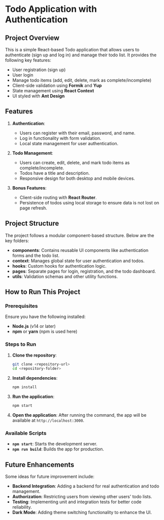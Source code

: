 # Todo Application with Authentication

## Project Overview
This is a simple React-based Todo application that allows users to authenticate (sign up and log in) and manage their todo list. It provides the following key features:
- User registration (sign up)
- User login
- Manage todo items (add, edit, delete, mark as complete/incomplete)
- Client-side validation using **Formik** and **Yup**
- State management using **React Context**
- UI styled with **Ant Design**

## Features
1. **Authentication**:  
   - Users can register with their email, password, and name.
   - Log in functionality with form validation.
   - Local state management for user authentication.

2. **Todo Management**:  
   - Users can create, edit, delete, and mark todo items as complete/incomplete.
   - Todos have a title and description.
   - Responsive design for both desktop and mobile devices.

3. **Bonus Features**:  
   - Client-side routing with **React Router**.
   - Persistence of todos using local storage to ensure data is not lost on page refresh.

## Project Structure
The project follows a modular component-based structure. Below are the key folders:
- **components**: Contains reusable UI components like authentication forms and the todo list.
- **context**: Manages global state for user authentication and todos.
- **hooks**: Custom hooks for authentication logic.
- **pages**: Separate pages for login, registration, and the todo dashboard.
- **utils**: Validation schemas and other utility functions.

## How to Run This Project

### Prerequisites
Ensure you have the following installed:
- **Node.js** (v14 or later)
- **npm** or **yarn** (npm is used here)

### Steps to Run

1. **Clone the repository**:
   ```bash
   git clone <repository-url>
   cd <repository-folder>
   ```

2. **Install dependencies**:
   ```bash
   npm install
   ```

3. **Run the application**:
   ```bash
   npm start
   ```

4. **Open the application**:
   After running the command, the app will be available at `http://localhost:3000`.

### Available Scripts

- **`npm start`**: Starts the development server.
- **`npm run build`**: Builds the app for production.

## Future Enhancements
Some ideas for future improvement include:
- **Backend Integration**: Adding a backend for real authentication and todo management.
- **Authorization**: Restricting users from viewing other users' todo lists.
- **Testing**: Implementing unit and integration tests for better code reliability.
- **Dark Mode**: Adding theme switching functionality to enhance the UI.